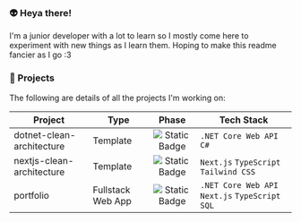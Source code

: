 ### :alien: Heya there!
I'm a junior developer with a lot to learn so I mostly come here to experiment with new things as I learn them. Hoping to make this readme fancier as I go :3 

### :dart: Projects
The following are details of all the projects I'm working on:

| Project | Type | Phase | Tech Stack |
| ------- | ---- | :------: | ---------- |
| dotnet-clean-architecture | Template | ![Static Badge](https://img.shields.io/badge/research-%234c94e2) | `.NET Core Web API` `C#` |
nextjs-clean-architecture | Template | ![Static Badge](https://img.shields.io/badge/research-%234c94e2) | `Next.js` `TypeScript` `Tailwind CSS` |
portfolio | Fullstack Web App | ![Static Badge](https://img.shields.io/badge/pending-%23db82c9) | `.NET Core Web API` `Next.js` `TypeScript` `SQL` |
